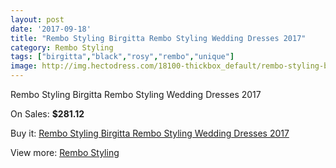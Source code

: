 ```yaml
---
layout: post
date: '2017-09-18'
title: "Rembo Styling Birgitta Rembo Styling Wedding Dresses 2017"
category: Rembo Styling
tags: ["birgitta","black","rosy","rembo","unique"]
image: http://img.hectodress.com/18100-thickbox_default/rembo-styling-birgitta-rembo-styling-wedding-dresses-2013.jpg
---
```

Rembo Styling Birgitta Rembo Styling Wedding Dresses 2017

On Sales: **$281.12**
<a href="https://www.hectodress.com/rembo-styling/8542-rembo-styling-birgitta-rembo-styling-wedding-dresses-2013.html"><amp-img layout="responsive" width="600" height="600" src="//img.hectodress.com/18100-thickbox_default/rembo-styling-birgitta-rembo-styling-wedding-dresses-2013.jpg" alt="Rembo Styling Birgitta Rembo Styling Wedding Dresses 2017 0" /></a>
<a href="https://www.hectodress.com/rembo-styling/8542-rembo-styling-birgitta-rembo-styling-wedding-dresses-2013.html"><amp-img layout="responsive" width="600" height="600" src="//img.hectodress.com/18101-thickbox_default/rembo-styling-birgitta-rembo-styling-wedding-dresses-2013.jpg" alt="Rembo Styling Birgitta Rembo Styling Wedding Dresses 2017 1" /></a>

Buy it: [Rembo Styling Birgitta Rembo Styling Wedding Dresses 2017](https://www.hectodress.com/rembo-styling/8542-rembo-styling-birgitta-rembo-styling-wedding-dresses-2013.html "Rembo Styling Birgitta Rembo Styling Wedding Dresses 2017")

View more: [Rembo Styling](https://www.hectodress.com/144-rembo-styling "Rembo Styling")